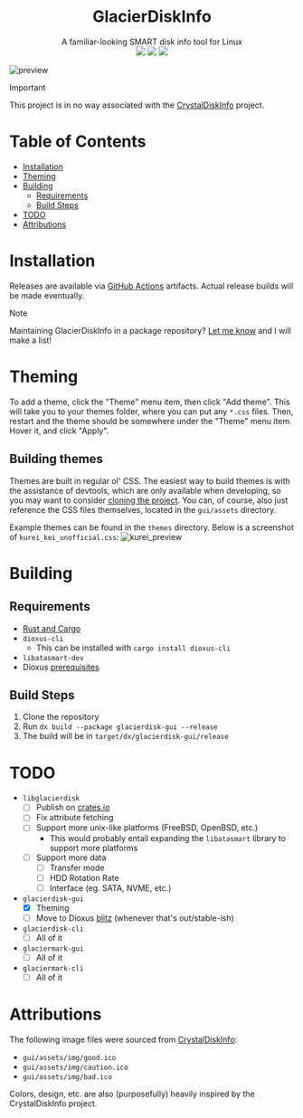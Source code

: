 <div align="center">
  <h1>GlacierDiskInfo</h1>
  <span>A familiar-looking SMART disk info tool for Linux</span>

  <div align="center">
    <img src="https://img.shields.io/github/actions/workflow/status/SpikeHD/GlacierDiskInfo/build.yml" />
    <img src="https://img.shields.io/github/actions/workflow/status/SpikeHD/GlacierDiskInfo/format.yml?label=code quality" />
    <img src="https://img.shields.io/github/repo-size/SpikeHD/GlacierDiskInfo" />
  </div>
</div>

![preview](https://github.com/user-attachments/assets/f8043262-8761-49ce-af4a-2ee82746e19f)

> [!IMPORTANT]
> This project is in no way associated with the [CrystalDiskInfo](https://github.com/hiyohiyo/CrystalDiskInfo) project.

# Table of Contents
* [Installation](#installation)
* [Theming](theming)
* [Building](#building)
  * [Requirements](#requirements)
  * [Build Steps](#build-steps)
* [TODO](#todo)
* [Attributions](#attributions)

# Installation

Releases are available via [GitHub Actions](https://github.com/SpikeHD/GlacierDiskInfo/actions/workflows/build.yml) artifacts. Actual release builds will be made eventually.

> [!NOTE]
> Maintaining GlacierDiskInfo in a package repository? [Let me know](https://github.com/SpikeHD/GlacierDiskInfo/issues/new) and I will make a list!

# Theming

To add a theme, click the "Theme" menu item, then click "Add theme". This will take you to your themes folder, where you can put any `*.css` files.
Then, restart and the theme should be somewhere under the "Theme" menu item. Hover it, and click "Apply".

## Building themes

Themes are built in regular ol' CSS. The easiest way to build themes is with the assistance of devtools, which are only available when developing, so you may want to consider [cloning the project](#building).
You can, of course, also just reference the CSS files themselves, located in the `gui/assets` directory.

Example themes can be found in the `themes` directory. Below is a screenshot of `kurei_kei_unofficial.css`:
![kurei_preview](https://github.com/user-attachments/assets/65053d55-5443-4f22-bf63-855a6ae6d9c8)


# Building

## Requirements
* [Rust and Cargo](https://www.rust-lang.org/tools/install)
* `dioxus-cli`
  * This can be installed with `cargo install dioxus-cli`
* `libatasmart-dev`
* Dioxus [prerequisites](https://dioxuslabs.com/learn/0.6/getting_started/#linux)

## Build Steps
1. Clone the repository
2. Run `dx build --package glacierdisk-gui --release`
3. The build will be in `target/dx/glacierdisk-gui/release`

# TODO

- `libglacierdisk`
  - [ ] Publish on [crates.io](https://crates.io)
  - [ ] Fix attribute fetching
  - [ ] Support more unix-like platforms (FreeBSD, OpenBSD, etc.)
    - This would probably entail expanding the `libatasmart` library to support more platforms
  - [ ] Support more data
    - [ ] Transfer mode
    - [ ] HDD Rotation Rate
    - [ ] Interface (eg. SATA, NVME, etc.)
- `glacierdisk-gui`
  - [x] Theming
  - [ ] Move to Dioxus [blitz](https://github.com/DioxusLabs/blitz) (whenever that's out/stable-ish)
- `glacierdisk-cli`
  - [ ] All of it
- `glaciermark-gui`
  - [ ] All of it
- `glaciermark-cli`
  - [ ] All of it

# Attributions

The following image files were sourced from [CrystalDiskInfo](https://github.com/hiyohiyo/CrystalDiskInfo):
* `gui/assets/img/good.ico`
* `gui/assets/img/caution.ico`
* `gui/assets/img/bad.ico`

Colors, design, etc. are also (purposefully) heavily inspired by the CrystalDiskInfo project.
